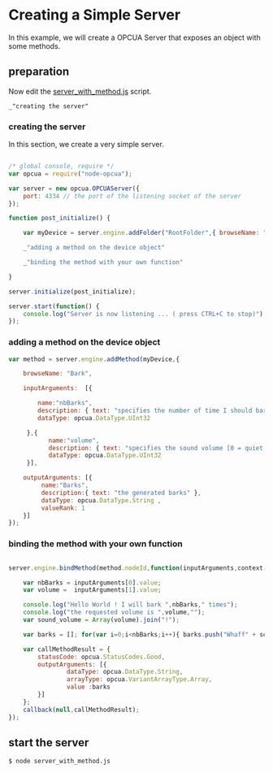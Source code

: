 # Creating a Simple Server

In this example, we will create a OPCUA Server that exposes an object with some methods.

## preparation

Now edit the [server_with_method.js](#preparation "save: | jshint ") script.

    _"creating the server"

### creating the server

In this section, we create a very simple server.

``` javascript

/* global console, require */
var opcua = require("node-opcua");

var server = new opcua.OPCUAServer({
    port: 4334 // the port of the listening socket of the server
});

function post_initialize() {

    var myDevice = server.engine.addFolder("RootFolder",{ browseName: "MyDevice"});

    _"adding a method on the device object"

    _"binding the method with your own function"

}

server.initialize(post_initialize);

server.start(function() {
    console.log("Server is now listening ... ( press CTRL+C to stop)");
});

```

### adding a method on the device object

``` javascript
var method = server.engine.addMethod(myDevice,{

    browseName: "Bark",

    inputArguments:  [{

        name:"nbBarks",
        description: { text: "specifies the number of time I should bark" },
        dataType: opcua.DataType.UInt32

     },{
           name:"volume",
           description: { text: "specifies the sound volume [0 = quiet ,100 = loud]" },
           dataType: opcua.DataType.UInt32
     }],

    outputArguments: [{
         name:"Barks",
         description:{ text: "the generated barks" },
         dataType: opcua.DataType.String ,
         valueRank: 1
    }]
});
```


### binding the method with your own function


``` javascript

server.engine.bindMethod(method.nodeId,function(inputArguments,context,callback) {

    var nbBarks = inputArguments[0].value;
    var volume =  inputArguments[1].value;

    console.log("Hello World ! I will bark ",nbBarks," times");
    console.log("the requested volume is ",volume,"");
    var sound_volume = Array(volume).join("!");

    var barks = []; for(var i=0;i<nbBarks;i++){ barks.push("Whaff" + sound_volume);}

    var callMethodResult = {
        statusCode: opcua.StatusCodes.Good,
        outputArguments: [{
                dataType: opcua.DataType.String,
                arrayType: opcua.VariantArrayType.Array,
                value :barks
        }]
    };
    callback(null,callMethodResult);
});
```

## start the server

```
$ node server_with_method.js
```

